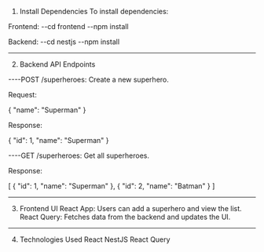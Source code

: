 1. Install Dependencies
   To install dependencies:

Frontend:
--cd frontend
--npm install

Backend:
--cd nestjs
--npm install

---

2. Backend API Endpoints

----POST /superheroes: Create a new superhero.

Request:

{
"name": "Superman"
}

Response:

{ "id": 1, "name": "Superman" }

----GET /superheroes: Get all superheroes.

Response:

[
{ "id": 1, "name": "Superman" },
{ "id": 2, "name": "Batman" }
]

---

3. Frontend UI
   React App: Users can add a superhero and view the list.
   React Query: Fetches data from the backend and updates the UI.

---

4. Technologies Used
   React
   NestJS
   React Query
